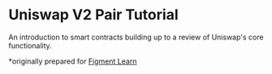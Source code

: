 # Uniswap V2 Pair Tutorial
An introduction to smart contracts building up to a review of Uniswap's core functionality.

*originally prepared for [Figment Learn](https://learn.figment.io/)
